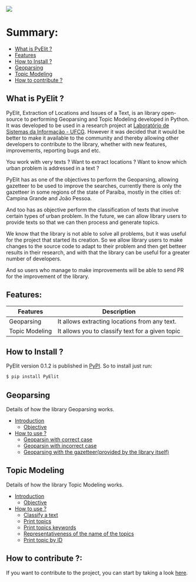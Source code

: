![](https://i.imgur.com/ccaix2x.png)

# Summary:

- [What is PyElit ?](#what-is-pyelit-)
- [Features](#features)
- [How to Install ?](#how-to-install-)
- [Geoparsing](#geoparsing)
- [Topic Modeling](#topic-modeling)
- [How to contribute ?](#contribuir)

## What is PyElit ?

PyElit, Extraction of Locations and Issues of a Text, is an library open-source to performing Geoparsing and Topic Modeling developed in Python. It was developed to be used in a research project at [Laboratório de Sistemas da Informação - UFCG](https://sites.google.com/view/lsi-ufcg). However it was decided that it would be better to make it available to the community and thereby allowing other developers to contribute to the library, whether with new features, improvements, reporting bugs and etc.

You work with very texts ? Want to extract locations ? Want to know which urban problem is addressed in a text ?

PyElit has as one of the objectives to perform the Geoparsing, allowing gazetteer to be used to improve the searches, currently there is only the gazetteer in some regions of the state of Paraíba, mostly in the cities of: Campina Grande and João Pessoa.

And too has as objective perform the classification of texts that involve certain types of urban problem. In the future, we can allow library users to provide texts so that we can then process and generate topics.

We know that the library is not able to solve all problems, but it was useful for the project that started its creation. So we allow library users to make changes to the source code to adapt to their problem and then get betteer results in their research, and with that the library can be useful for a greater number of developers.

And so users who manage to make improvements will be able to send PR for the improvement of the library.

## Features:

| Features       | Description                                      |
| -------------- | ------------------------------------------------ |
| Geoparsing     | It allows extracting locations from any text.    |
| Topic Modeling | It allows you to classify text for a given topic |

## How to Install ?

PyElit version 0.1.2 is published in [PyPI](https://pypi.org/). So to install just run:

```sh
$ pip install PyElit
```

## Geoparsing

Details of how the library Geoparsing works.

- [Introduction](geoparsing/introdution.md)
  - [Objective](geoparsing/introdution.md#objetivo)
- [How to use ?](geoparsing/introdution.md#como-usar-)
  - [Geoparsin with correct case](geoparsing/introdution.md#geoparsing-com-case-correto-sem-utilização-do-gazetteer)
  - [Geoparsin with incorrect case](geoparsing/introdution.md#geoparsing-com-case-incorreto-sem-utilização-do-gazetteer)
  - [Geoparsing with the gazetteer(provided by the library itself)](geoparsing/introdution.md#geoparsing-com-gazetteer)

## Topic Modeling

Details of how the library Topic Modeling works.

- [Introduction](topic_modeling/introdution.md#introdução)
  - [Objective](topic_modeling/introdution.md#objetivo)
- [How to use ?](topic_modeling/introdution.md#como-usar-)
  - [Classify a text](topic_modeling/introdution.md#topicmodeling-classificar-um-texto)
  - [Print topics](topic_modeling/introdution.md#topicmodeling-imprimir-tópicos)
  - [Print topics keywords](topic_modeling/introdution.md#topicmodeling-imprimir-palavras-chaves-e-seus-pesos-em-cada-tópico)
  - [Representativeness of the name of the topics](topic_modeling/introdution.md#topicmodeling-mudar-representatividade-do-nomes-dos-tópicos)
  - [Print topic by ID](topic_modeling/introdution.md#topicmodeling-imprimir-um-tópico-por-meio-do-id-dele)

## How to contribute ?:

If you want to contribute to the project, you can start by taking a look [here](CONTRIBUTING-pt_br.md).

